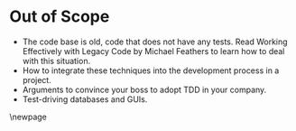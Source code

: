 # Out of Scope #

* The code base is old, code that does not have any tests. Read Working Effectively with Legacy Code by Michael Feathers to learn how to deal with this situation.
* How to integrate these techniques into the development process in a project.
* Arguments to convince your boss to adopt TDD in your company.
* Test-driving databases and GUIs.


\newpage
